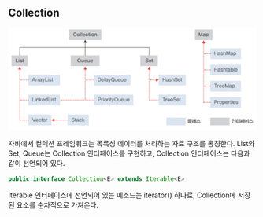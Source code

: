 ## Collection

![img](https://github.com/dilmah0203/TIL/blob/main/Image/Collection.png)

자바에서 컬렉션 프레임워크는 목록성 데이터를 처리하는 자료 구조를 통칭한다. List와 Set, Queue는 Collection 인터페이스를 구현하고, Collection 인터페이스는 다음과 같이 선언되어 있다.

```java
public interface Collection<E> extends Iterable<E>
```

Iterable 인터페이스에 선언되어 있는 메소드는 iterator() 하나로, Collection에 저장된 요소를 순차적으로 가져온다.

